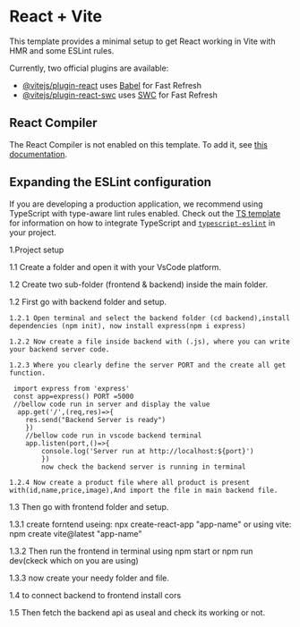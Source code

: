 # React + Vite

This template provides a minimal setup to get React working in Vite with HMR and some ESLint rules.

Currently, two official plugins are available:

- [@vitejs/plugin-react](https://github.com/vitejs/vite-plugin-react/blob/main/packages/plugin-react) uses [Babel](https://babeljs.io/) for Fast Refresh
- [@vitejs/plugin-react-swc](https://github.com/vitejs/vite-plugin-react/blob/main/packages/plugin-react-swc) uses [SWC](https://swc.rs/) for Fast Refresh

## React Compiler

The React Compiler is not enabled on this template. To add it, see [this documentation](https://react.dev/learn/react-compiler/installation).

## Expanding the ESLint configuration

If you are developing a production application, we recommend using TypeScript with type-aware lint rules enabled. Check out the [TS template](https://github.com/vitejs/vite/tree/main/packages/create-vite/template-react-ts) for information on how to integrate TypeScript and [`typescript-eslint`](https://typescript-eslint.io) in your project.

1.Project setup

1.1 Create a folder and open it with your VsCode platform.

1.2 Create two sub-folder (frontend & backend) inside the main folder.

1.2 First go with backend folder and setup.

    1.2.1 Open terminal and select the backend folder (cd backend),install dependencies (npm init), now install express(npm i express) 

    1.2.2 Now create a file inside backend with (.js), where you can write your backend server code. 
    
    1.2.3 Where you clearly define the server PORT and the create all get function.
    
     import express from 'express' 
     const app=express() PORT =5000 
     //bellow code run in server and display the value
      app.get('/',(req,res)=>{ 
        res.send("Backend Server is ready") 
        }) 
        //bellow code run in vscode backend terminal 
        app.listen(port,()=>{ 
            console.log('Server run at http://localhost:${port}') 
            }) 
            now check the backend server is running in terminal

    1.2.4 Now create a product file where all product is present with(id,name,price,image),And import the file in main backend file.

1.3 Then go with frontend folder and setup.

   1.3.1 create forntend useing: npx create-react-app "app-name" or using vite: npm create vite@latest "app-name" 

   1.3.2 Then run the frontend in terminal using npm start or npm run dev(ckeck which on you are using) 

   1.3.3 now create your needy folder and file. 

1.4 to connect backend to frontend install cors

1.5 Then fetch the backend api as useal and check its working or not.
